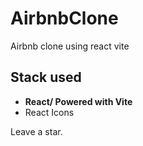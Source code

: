# AirbnbClone
Airbnb clone using react vite

## Stack used 
- __React/ Powered with Vite__
- React Icons

Leave a star.
